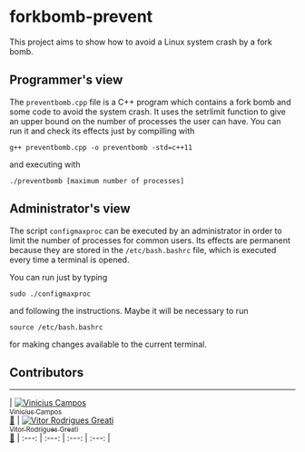 # forkbomb-prevent
This project aims to show how to avoid a Linux system crash by a fork bomb. 

## Programmer's view
The `preventbomb.cpp` file is a C++ program which contains a fork bomb and some code to
avoid the system crash. It uses the setrlimit function to give an upper bound on the
number of processes the user can have.
You can run it and check its effects just by compilling with

```
g++ preventbomb.cpp -o preventbomb -std=c++11
```
and executing with
```
./preventbomb [maximum number of processes]
```
## Administrator's view
The script `configmaxproc` can be executed by an administrator in order to
limit the number of processes for common users. Its effects are permanent
because they are stored in the `/etc/bash.bashrc` file, which is
executed every time a terminal is opened.

You can run just by typing
```
sudo ./configmaxproc
```
and following the instructions. Maybe it will be necessary to run
```
source /etc/bash.bashrc
```
for making changes available to the current terminal.


## Contributors ##
---

| [![Vinicius Campos](https://avatars.githubusercontent.com/Vinihcampos?s=100)<br /><sub>Vinicius Campos</sub>](http://lattes.cnpq.br/4806707968253342)<br />[👀](https://github.com/raquel-oliveira/numerical-analysis/commits?author=Vinihcampos)  | [![Vitor Rodrigues Greati](https://avatars.githubusercontent.com/greati?s=100)<br /><sub>Vitor Rodrigues Greati</sub>](http://greati.github.io)<br />[👀](https://github.com/raquel-oliveira/numerical-analysis/commits?author=greati)
| :---: | :---: | :---: | :---: |
